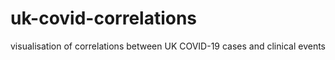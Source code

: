 # uk-covid-correlations
 visualisation of correlations between UK COVID-19 cases and clinical events
